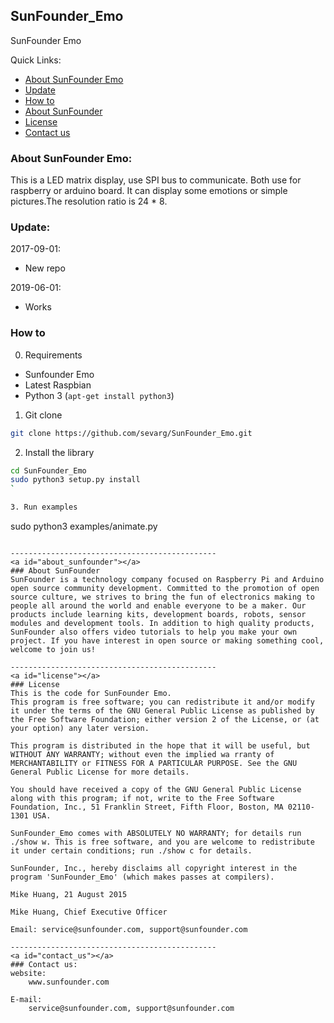 ## SunFounder_Emo
SunFounder Emo

Quick Links:

 * [About SunFounder Emo](#about_this_module)
 * [Update](#update)
 * [How to](#howto)
 * [About SunFounder](#about_sunfounder)
 * [License](#license)
 * [Contact us](#contact_us)

<a id="about_this_module"></a>
### About SunFounder Emo:
This is a LED matrix display, use SPI bus to communicate.
Both use for raspberry or arduino board.
It can display some emotions or simple pictures.The resolution ratio is 24 * 8.

<a id="update"></a>
### Update:
2017-09-01:
 - New repo
 
 2019-06-01:
 - Works


<a id="howto"></a>
### How to
0. Requirements
* Sunfounder Emo
* Latest Raspbian
* Python 3 (`apt-get install python3`)

1. Git clone

```bash
git clone https://github.com/sevarg/SunFounder_Emo.git
```

2. Install the library

```bash
cd SunFounder_Emo
sudo python3 setup.py install
`

3. Run examples

```
sudo python3 examples/animate.py
```

----------------------------------------------
<a id="about_sunfounder"></a>
### About SunFounder
SunFounder is a technology company focused on Raspberry Pi and Arduino open source community development. Committed to the promotion of open source culture, we strives to bring the fun of electronics making to people all around the world and enable everyone to be a maker. Our products include learning kits, development boards, robots, sensor modules and development tools. In addition to high quality products, SunFounder also offers video tutorials to help you make your own project. If you have interest in open source or making something cool, welcome to join us!

----------------------------------------------
<a id="license"></a>
### License
This is the code for SunFounder Emo.
This program is free software; you can redistribute it and/or modify it under the terms of the GNU General Public License as published by the Free Software Foundation; either version 2 of the License, or (at your option) any later version.

This program is distributed in the hope that it will be useful, but WITHOUT ANY WARRANTY; without even the implied wa rranty of MERCHANTABILITY or FITNESS FOR A PARTICULAR PURPOSE. See the GNU General Public License for more details.

You should have received a copy of the GNU General Public License along with this program; if not, write to the Free Software Foundation, Inc., 51 Franklin Street, Fifth Floor, Boston, MA 02110-1301 USA.

SunFounder_Emo comes with ABSOLUTELY NO WARRANTY; for details run ./show w. This is free software, and you are welcome to redistribute it under certain conditions; run ./show c for details.

SunFounder, Inc., hereby disclaims all copyright interest in the program 'SunFounder_Emo' (which makes passes at compilers).

Mike Huang, 21 August 2015

Mike Huang, Chief Executive Officer

Email: service@sunfounder.com, support@sunfounder.com

----------------------------------------------
<a id="contact_us"></a>
### Contact us:
website:
	www.sunfounder.com

E-mail:
	service@sunfounder.com, support@sunfounder.com
